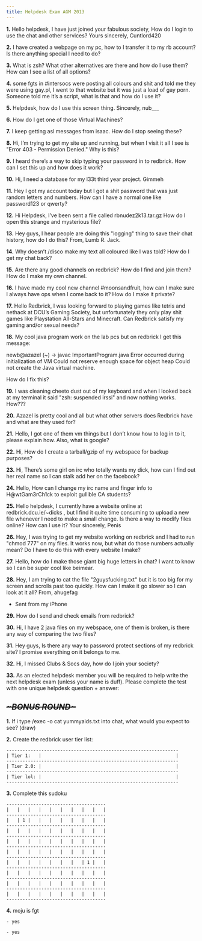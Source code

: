```yaml
---
title: Helpdesk Exam AGM 2013
---
```


**1.** Hello helpdesk, I have just joined your fabulous society, How do I login
to use the chat and other services? Yours sincerely, Cuntlord420

**2.** I have created a webpage on my pc, how to I transfer it to my rb account?
Is there anything special I need to do?

**3.** What is zsh? What other alternatives are there and how do I use them? How
can I see a list of all options?

**4.** some fgts in #intersocs were posting all colours and shit and told me
they were using gay.pl, I went to that website but it was just a load of gay
porn. Someone told me it’s a script, what is that and how do I use it?

**5.** Helpdesk, how do I use this screen thing. Sincerely, nub\_\_\_

**6.** How do I get one of those Virtual Machines?

**7.** I keep getting asl messages from isaac. How do I stop seeing these?

**8.** Hi, I’m trying to get my site up and running, but when I visit it all I
see is "Error 403 - Permission Denied." Why is this?

**9.** I heard there’s a way to skip typing your password in to redbrick. How
can I set this up and how does it work?

**10.** Hi, I need a database for my l33t third year project. Gimmeh

**11.** Hey I got my account today but I got a shit password that was just
random letters and numbers. How can I have a normal one like password123 or
qwerty?

**12.** Hi Helpdesk, I’ve been sent a file called rbnudez2k13.tar.gz How do I
open this strange and mysterious file?

**13.** Hey guys, I hear people are doing this "logging" thing to save their
chat history, how do I do this? From, Lumb R. Jack.

**14.** Why doesn’t /disco make my text all coloured like I was told? How do I
get my chat back?

**15.** Are there any good channels on redbrick? How do I find and join them?
How do I make my own channel.

**16.** I have made my cool new channel #moonsandfruit, how can I make sure I
always have ops when I come back to it? How do I make it private?

**17.** Hello Redbrick, I was looking forward to playing games like tetris and
nethack at DCU’s Gaming Society, but unfortunately they only play shit games
like Playstation All-Stars and Minecraft. Can Redbrick satisfy my gaming and/or
sexual needs?

**18.** My cool java program work on the lab pcs but on redbrick I get this
message:

newb@azazel (~) -> javac ImportantProgram.java Error occurred during
initialization of VM Could not reserve enough space for object heap Could not
create the Java virtual machine.

How do I fix this?

**19.** I was cleaning cheeto dust out of my keyboard and when I looked back at
my terminal it said "zsh: suspended irssi" and now nothing works. How???

**20.** Azazel is pretty cool and all but what other servers does Redbrick have
and what are they used for?

**21.** Hello, I got one of them vm things but I don’t know how to log in to it,
please explain how. Also, what is google?

**22.** Hi, How do I create a tarball/gzip of my webspace for backup purposes?

**23.** Hi, There’s some girl on irc who totally wants my dick, how can I find
out her real name so I can stalk add her on the facebook?

**24.** Hello, How can I change my irc name and finger info to H@wtGam3rCh1ck to
exploit gullible CA students?

**25.** Hello helpdesk, I currently have a website online at
redbrick.dcu.ie/~dicks , but I find it quite time consuming to upload a new file
whenever I need to make a small change. Is there a way to modify files online?
How can I use it? Your sincerely, Penis

**26.** Hey, I was trying to get my website working on redbrick and I had to run
"chmod 777" on my files. It works now, but what do those numbers actually mean?
Do I have to do this with every website I make?

**27.** Hello, how do I make those giant big huge letters in chat? I want to
know so I can be super cool like beimear.

**28.** Hey, I am trying to cat the file "2guysfucking.txt" but it is too big
for my screen and scrolls past too quickly. How can I make it go slower so I can
look at it all? From, ahugefag

- Sent from my iPhone

**29.** How do I send and check emails from redbrick?

**30.** Hi, I have 2 java files on my webspace, one of them is broken, is there
any way of comparing the two files?

**31.** Hey guys, Is there any way to password protect sections of my redbrick
site? I promise everything on it belongs to me.

**32.** Hi, I missed Clubs & Socs day, how do I join your society?

**33.** As an elected helpdesk member you will be required to help write the
next helpdesk exam (unless your name is duff). Please complete the test with one
unique helpdesk question + answer:

## ~~_~BONUS ROUND~_~~

**1.** If i type /exec -o cat yummyaids.txt into chat, what would you expect to
see? (draw)

**2.** Create the redbrick user tier list:

```
----------------------------------------------------------------
| Tier 1:   |                                                  |
----------------------------------------------------------------
| Tier 2.0: |                                                  |
----------------------------------------------------------------
| Tier lol: |                                                  |
----------------------------------------------------------------
```

**3.** Complete this sudoku

```
-------------------------------------
|   |   |   |   |   |   |   |   |   |
-------------------------------------
|   | 1 |   |   |   |   |   |   |   |
-------------------------------------
|   |   |   |   |   |   |   |   |   |
-------------------------------------
|   |   |   |   |   |   |   |   |   |
-------------------------------------
|   |   |   |   |   |   |   |   |   |
-------------------------------------
|   |   |   |   |   |   |   | 1 |   |
-------------------------------------
|   |   |   |   |   |   |   |   |   |
-------------------------------------
|   |   |   |   |   |   |   |   |   |
-------------------------------------
|   |   |   |   |   |   |   |   |   |
-------------------------------------
```

**4.** moju is fgt

```
- yes

- yes
```
